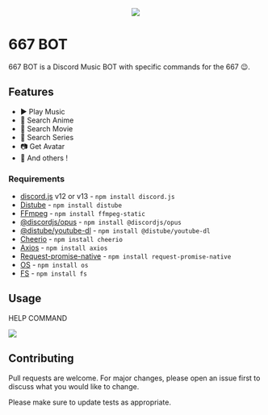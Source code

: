 <div align="center">
  <p>
    <img src="https://www.musiqueurbaine.fr/wp-content/uploads/2019/05/14/667-photo-363x363.jpg">
  </p>
</div>


# 667 BOT

667 BOT is a Discord Music BOT with specific commands for the 667 😉.

## Features

- ▶️ Play Music
- 🎥 Search Anime
- 🎥 Search Movie
- 🎥 Search Series
- 📷 Get Avatar
- 📑 And others !

### Requirements

- [discord.js](https://discord.js.org) v12 or v13 - `npm install discord.js`
- [Distube](https://distube.js.org/#/) - `npm install distube`
- [FFmpeg](https://www.ffmpeg.org/download.html) - `npm install ffmpeg-static`
- [@discordjs/opus](https://github.com/discordjs/opus) - `npm install @discordjs/opus`
- [@distube/youtube-dl](https://www.npmjs.com/package/@distube/youtube-dl) - `npm install @distube/youtube-dl`
- [Cheerio](https://cheerio.js.org/) - `npm install cheerio`
- [Axios](https://www.npmjs.com/package/axios) - `npm install axios`
- [Request-promise-native](https://www.npmjs.com/package/request-promise-native) - `npm install request-promise-native`
- [OS](https://www.npmjs.com/package/os) - `npm install os`
- [FS](https://www.npmjs.com/package/fs) - `npm install fs`

## Usage

HELP COMMAND

<img src="https://i.ibb.co/cYYGzFz/helpcommand.png">

## Contributing
Pull requests are welcome. For major changes, please open an issue first to discuss what you would like to change.

Please make sure to update tests as appropriate.
